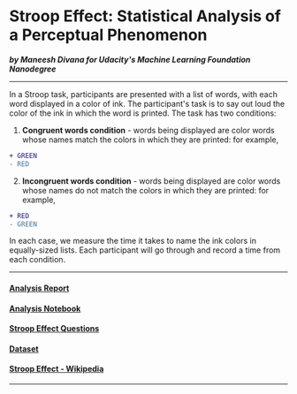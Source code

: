 # Stroop Effect: Statistical Analysis of a Perceptual Phenomenon

***by Maneesh Divana for Udacity's Machine Learning Foundation Nanodegree***

-----

In a Stroop task, participants are presented with a list of words, with each word displayed in a color of ink. The participant's task is to say out loud the color of the ink in which the word is printed. 
The task has two conditions: 


1. **Congruent words condition** - words being displayed are color words whose names match the colors in which they are printed: for example, 

```diff
+ GREEN
- RED
```


2. **Incongruent words condition** - words being displayed are color words whose names do not match the colors in which they are printed: for example,

```diff
+ RED
- GREEN
```


In each case, we measure the time it takes to name the ink colors in equally-sized lists. Each participant will go through and record a time from each condition.


----------

#### [Analysis Report](stroop_effect_analysis.html)

#### [Analysis Notebook](stroop_effect_analysis.ipynb)

#### [Stroop Effect Questions](StroopEffect.html)

#### [Dataset](stroopdata.csv)

#### [Stroop Effect - Wikipedia](https://en.wikipedia.org/wiki/Stroop_effect)

----------
